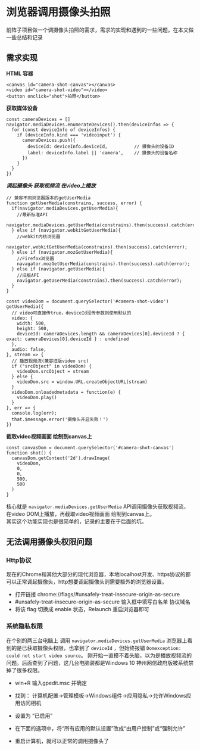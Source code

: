 # 浏览器调用摄像头拍照
前阵子项目做一个调摄像头拍照的需求，需求的实现和遇到的一些问题，在本文做一些总结和记录

## 需求实现
**HTML 容器**
```
<canvas id="camera-shot-canvas"></canvas>
<video id="camera-shot-video"></video>
<button onclick="shot">拍照</button>
```
**获取媒体设备**
```
const cameraDevices = []
navigator.mediaDevices.enumerateDevices().then(deviceInfos => {
  for (const deviceInfo of deviceInfos) {
    if (deviceInfo.kind === 'videoinput') {
      cameraDevices.push({
        deviceId: deviceInfo.deviceId,          // 摄像头的设备ID
        label: deviceInfo.label || 'camera',    // 摄像头的设备名称
      })
    }
  }
})
```
***调起摄像头 获取视频流 在video上播放***
```
// 兼容不同浏览器版本的getUserMedia
function getUserMedia(constrains, success, error) {
  if(navigator.mediaDevices.getUserMedia){
    //最新标准API
    navigator.mediaDevices.getUserMedia(constrains).then(success).catch(error);
  } else if (navigator.webkitGetUserMedia){
    //webkit内核浏览器
    navigator.webkitGetUserMedia(constrains).then(success).catch(error);
  } else if (navigator.mozGetUserMedia){
    //Firefox浏览器
    navagator.mozGetUserMedia(constrains).then(success).catch(error);
  } else if (navigator.getUserMedia){
    //旧版API
    navigator.getUserMedia(constrains).then(success).catch(error);
  }
}

const videoDom = document.querySelector('#camera-shot-video')
getUserMedia({
  // video可直接传true，deviceId没传参数则使用默认的
  video: {
    width: 500, 
    height: 500,
    deviceId: cameraDevices.length && cameraDevices[0].deviceId ? { exact: cameraDevices[0].deviceId } : undefined
  },
  audio: false,
}, stream => {
  // 播放视频流(兼容旧版video src)
  if ("srcObject" in videoDom) {
    videoDom.srcObject = stream
  } else {
    videoDom.src = window.URL.createObjectURL(stream)
  }
  videoDom.onloadedmetadata = function(e) {
    videoDom.play()
  }
}, err => {
  console.log(err);
  that.$message.error('摄像头开启失败！')
})

```
**截取video视频画面 绘制到canvas上**
```
const canvasDom = document.querySelector('#camera-shot-canvas')
function shot() {
  canvasDom.getContext('2d').drawImage(
    videoDom,
    0,
    0,
    500,
    500
  )
}
```

核心就是 `navigator.mediaDevices.getUserMedia` API调用摄像头获取视频流，在video DOM上播放，再截取video视频画面 绘制到canvas上。  
其实这个功能实现也是很简单的，记录的主要在于后面的坑。

## 无法调用摄像头权限问题

### Http协议
现在的Chrome和其他大部分的现代浏览器，本地localhost开发、https协议的都可以正常调起摄像头，http想要调起摄像头则需要额外的浏览器设置。
- 打开链接 chrome://flags/#unsafely-treat-insecure-origin-as-secure
- #unsafely-treat-insecure-origin-as-secure 输入框中填写白名单 协议域名
- 将该 flag 切换成 enable 状态，Relaunch 重启浏览器即可

### 系统隐私权限
在个别的两三台电脑上 调用 `navigator.mediaDevices.getUserMedia` 浏览器上看到的是已获取摄像头权限，也拿到了 `deviceId` ，但始终报错 `Domexception: could not start video source`。 刚开始一直摸不着头脑，以为是播放视频流的问题。后面查到了问题，这几台电脑装都是Windows 10 神州网信政府版被系统禁掉了很多权限。

- win+R 输入gpedit.msc 并确定

- 找到： 计算机配置->管理模板->Windows组件->应用隐私->允许Windows应用访问相机

- 设置为 “已启用”

- 在下面的选项中，将“所有应用的默认设置”改成“由用户控制”或“强制允许”

- 重启计算机，就可以正常的调用摄像头了